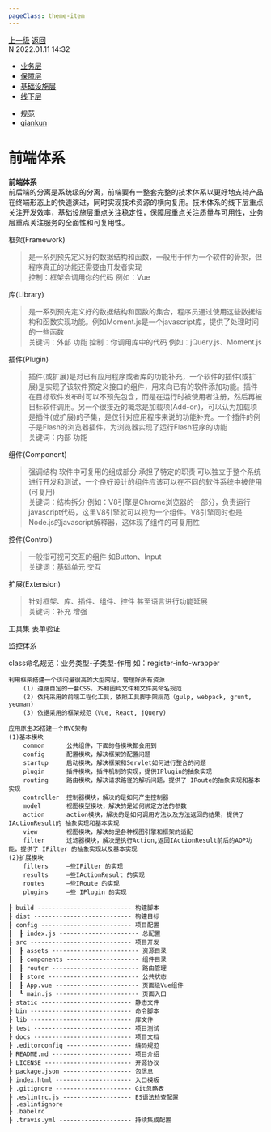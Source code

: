 ```yaml
---
pageClass: theme-item
---
```

<div class="extend-header">
    <div class="info">
        <div class="record">
            <a class="back" href="./">上一级</a>
            <a class="back" href="./">返回</a>
        </div>        
        <div class="mini">
            <span>N 2022.01.11 14:32</span>
        </div>
    </div>
    <div class="content"><div class="custom-block children"><ul><li><a href="/frontend/layerBusiness/">业务层</a></li><li><a href="/frontend/layerSecurity/">保障层</a></li><li><a href="/frontend/layerInfrastructure/">基础设施层</a></li><li><a href="/frontend/layerOffline/">线下层</a></li></ul></div><div class="custom-block links">
<ul class="desc">
<li><a href="/standard">规范</a></li>
<li><a href="/tools/qiankun">qiankun</a></li>
</ul>
</div></div>
</div>
<div class="content-header">
<h1>前端体系</h1><strong>前端体系</strong>
<summary class="desc">前后端的分离是系统级的分离，前端要有一整套完整的技术体系以更好地支持产品在终端形态上的快速演进，同时实现技术资源的横向复用。技术体系的线下层重点关注开发效率，基础设施层重点关注稳定性，保障层重点关注质量与可用性，业务层重点关注服务的全面性和可复用性。</summary>
</div>
<div class="static-content">







框架(Framework)
> 是一系列预先定义好的数据结构和函数，一般用于作为一个软件的骨架，但程序真正的功能还需要由开发者实现<br>
控制：框架会调用你的代码
例如：Vue

库(Library)
> 是一系列预先定义好的数据结构和函数的集合，程序员通过使用这些数据结构和函数实现功能。例如Moment.js是一个javascript库，提供了处理时间的一些函数<br>
关键词：外部 功能
控制：你调用库中的代码
例如：jQuery.js、Moment.js

插件(Plugin)
> 插件(或扩展)是对已有应用程序或者库的功能补充，一个软件的插件(或扩展)是实现了该软件预定义接口的组件，用来向已有的软件添加功能。插件在目标软件发布时可以不预先包含，而是在运行时被使用者注册，然后再被目标软件调用。另一个很接近的概念是加载项(Add-on)，可以认为加载项是插件(或扩展)的子集，是仅针对应用程序来说的功能补充。一个插件的例子是Flash的浏览器插件，为浏览器实现了运行Flash程序的功能<br>
关键词：内部 功能 


组件(Component)
> 强调结构 软件中可复用的组成部分 承担了特定的职责 可以独立于整个系统进行开发和测试，一个良好设计的组件应该可以在不同的软件系统中被使用(可复用)<br>
关键词：结构拆分 
例如：V8引擎是Chrome浏览器的一部分，负责运行javascript代码，这里V8引擎就可以视为一个组件。V8引擎同时也是Node.js的javascript解释器，这体现了组件的可复用性

控件(Control)
> 一般指可视可交互的组件 如Button、Input<br>
关键词：基础单元 交互


扩展(Extension)
> 针对框架、库、插件、组件、控件 甚至语言进行功能延展<br>
关键词：补充 增强


工具集
    表单验证


监控体系


class命名规范：业务类型-子类型-作用 如：register-info-wrapper




```
利用框架搭建一个访问量很高的大型网站，管理好所有资源
    (1) 遵循自定的一套CSS，JS和图片文件和文件夹命名规范
    (2) 依托采用的前端工程化工具，依照工具脚手架规范（gulp, webpack, grunt, yeoman)
    (3) 依据采用的框架规范（Vue, React, jQuery)

应用原生JS搭建一个MVC架构
(1)基本模块
    common      公共组件，下面的各模块都会用到
    config      配置模块，解决框架的配置问题
    startup     启动模块，解决框架和Servlet如何进行整合的问题
    plugin      插件模块，插件机制的实现，提供IPlugin的抽象实现
    routing     路由模块，解决请求路径的解析问题，提供了 IRoute的抽象实现和基本实现
    controller  控制器模块，解决的是如何产生控制器
    model       视图模型模块，解决的是如何绑定方法的参数
    action      action模块，解决的是如何调用方法以及方法返回的结果，提供了IActionResult的 抽象实现和基本实现
    view        视图模块，解决的是各种视图引擎和框架的适配
    filter      过滤器模块，解决是执行Action,返回IActionResult前后的AOP功能，提供了 IFilter 的抽象实现以及基本实现
(2)扩展模块
    filters     ―些IFilter 的实现
    results     ―些IActionResult 的实现
    routes      ―些IRoute 的实现
    plugins     —些 IPlugin 的实现
```


```
┠ build -------------------------- 构建脚本
┠ dist --------------------------- 构建目标
┠ config ------------------------- 项目配置
┃  ┠ index.js ---------------------- 总配置
┠ src ---------------------------- 项目开发
┃  ┠ assets ------------------------ 资源目录
┃  ┠ components -------------------- 组件目录
┃  ┠ router ------------------------ 路由管理
┃  ┠ store ------------------------- 公共状态
┃  ┠ App.vue ----------------------- 页面级Vue组件
┃  ┖ main.js ----------------------- 页面入口
┠ static ------------------------- 静态文件
┠ bin ---------------------------- 命令脚本
┠ lib ---------------------------- 库文件
┠ test --------------------------- 项目测试
┠ docs --------------------------- 项目文档 
┠ .editorconfig ------------------ 编码规范
┠ README.md ---------------------- 项目介绍
┠ LICENSE ------------------------ 开源协议
┠ package.json ------------------- 包信息
┠ index.html --------------------- 入口模板
┠ .gitignore --------------------- Git忽略表
┠ .eslintrc.js ------------------- ES语法检查配置
┠ .eslintignore
┠ .babelrc
┠ .travis.yml -------------------- 持续集成配置
```

</div>